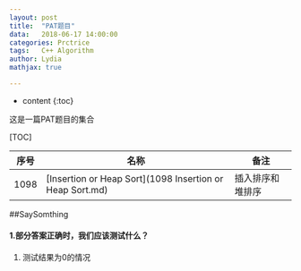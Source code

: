```yaml
---
layout:	post
title:	"PAT题目"
data:	2018-06-17 14:00:00
categories: Prctrice
tags:	C++ Algorithm
author: Lydia
mathjax: true

---
```


* content
{:toc}

这是一篇PAT题目的集合



[TOC]

|序号    |   名称 |   备注|
|--------|--------|--------|
| 1098   | [Insertion or Heap Sort](1098 Insertion or Heap Sort.md)|插入排序和堆排序|

##SaySomthing
#### 1.部分答案正确时，我们应该测试什么？
1. 测试结果为0的情况